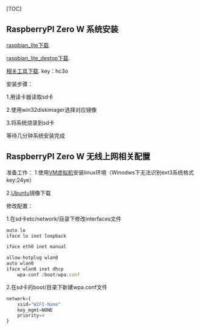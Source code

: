 [TOC]
## RaspberryPI Zero W 系统安装
[raspbian_lite下载](https://downloads.raspberrypi.org/raspbian_lite/images/).

[raspbian_lite_destop下载](https://downloads.raspberrypi.org/raspbian/images/).

[相关工具下载](https://pan.baidu.com/s/1t4ZDyHNjRRUz8s_061OO4g). key：hc3o

安装步骤：

1.用读卡器读取sd卡

2.使用win32diskimager选择对应镜像

3.将系统烧录到sd卡

等待几分钟系统安装完成

## RaspberryPI Zero W 无线上网相关配置
准备工作：
1.使用[VM虚拟机](https://pan.baidu.com/s/1nKCUIUoV0sKJye5Xjfm0GQ)安装linux环境（Winodws下无法识别ext3系统格式 key:24ye）

2.[Ubuntu](https://www.ubuntu.com/download/desktop)镜像下载

修改配置：

1.在sd卡etc/network/目录下修改interfaces文件
```javascript
auto lo
iface lo inet loopback

iface eth0 inet manual

allow-hotplug wlan0
auto wlan0
iface wlan0 inet dhcp
    wpa-conf /boot/wpa.conf
```

2.在sd卡的boot/目录下新建wpa.conf文件
```javascript
network={
    ssid="WIFI-Name"
    key_mgmt=NONE
    priority=4
}
```




